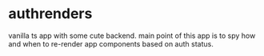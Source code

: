 # authrenders
vanilla ts app with some cute backend. main point of this app is to spy how and when to re-render app components based on auth status.
